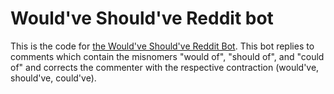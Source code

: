 # Would've Should've Reddit bot

This is the code for [the Would've Should've Reddit Bot](reddit.com/user/wouldveshouldvebot). This bot replies to comments which contain the misnomers "would of", "should of", and "could of" 
and corrects the commenter with the respective contraction (would've, should've, could've).
